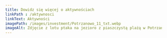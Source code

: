 ```yaml
---
title: Dowidz się więcej o aktywnościach
linkPath : /aktywnosci
linkText: Aktywności
imagePath: /images/investment/Potrzanowo_11_txt.webp
imageAlt: Zdjęcie z lotu ptaka na jezioro z piaszczystą plażą w Potrzanowie, otoczoną zielenią. Na plaży widać ludzi wypoczywających na słońcu, a na wodzie kilka małych łódek. Wzdłuż plaży biegnie ścieżka, a w tle znajdują się domy. W prawym dolnym rogu widoczny jest napis 'Idealne miejsce do relaksu i rekreacji'.
---
```

